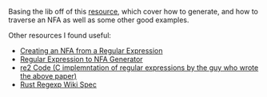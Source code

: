Basing the lib off of this [resource](http://swtch.com/~rsc/regexp/), which cover how to generate, and how to traverse an NFA as well as some other good examples.

Other resources I found useful: 

  * [Creating an NFA from a Regular Expression](http://stackoverflow.com/questions/11819185/steps-to-creating-an-nfa-from-a-regular-expression)
  * [Regular Expression to NFA Generator](http://hackingoff.com/compilers/regular-expression-to-nfa-dfa)
  * [re2 Code (C implemntation of regular expressions by the guy who wrote the above paper)](http://code.google.com/p/re2/source/browse/re2/parse.cc)
  * [Rust Regexp Wiki Spec](https://github.com/mozilla/rust/wiki/Lib-re)
